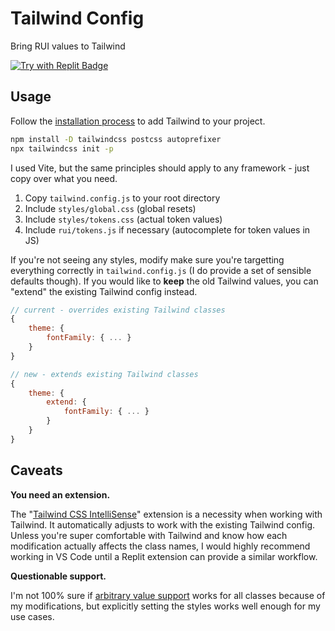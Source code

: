 # Tailwind Config

Bring RUI values to Tailwind

[![Try with Replit Badge](https://replit.com/badge?caption=Try%20with%20Replit)](https://replit.com/github/replit-community/tailwind-config)

## Usage

Follow the [installation process](https://tailwindcss.com/docs/guides/vite) to add Tailwind to your project.

```bash
npm install -D tailwindcss postcss autoprefixer
npx tailwindcss init -p
```

I used Vite, but the same principles should apply to any framework - just copy over what you need.

1. Copy `tailwind.config.js` to your root directory
2. Include `styles/global.css` (global resets)
3. Include `styles/tokens.css` (actual token values)
4. Include `rui/tokens.js` if necessary (autocomplete for token values in JS)

If you're not seeing any styles, modify make sure you're targetting everything correctly in `tailwind.config.js` (I do provide a set of sensible defaults though). If you would like to **keep** the old Tailwind values, you can "extend" the existing Tailwind config instead.

```js
// current - overrides existing Tailwind classes
{
    theme: {
        fontFamily: { ... }
    }
}

// new - extends existing Tailwind classes
{
    theme: {
        extend: {
            fontFamily: { ... }
        }
    }
}
```

## Caveats

**You need an extension.**

The "[Tailwind CSS IntelliSense](https://marketplace.visualstudio.com/items?itemName=bradlc.vscode-tailwindcss)" extension is a necessity when working with Tailwind. It automatically adjusts to work with the existing Tailwind config. Unless you're super comfortable with Tailwind and know how each modification actually affects the class names, I would highly recommend working in VS Code until a Replit extension can provide a similar workflow.

**Questionable support.**

I'm not 100% sure if [arbitrary value support](https://v2.tailwindcss.com/docs/just-in-time-mode) works for all classes because of my modifications, but explicitly setting the styles works well enough for my use cases.
